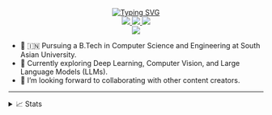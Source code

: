 
<p align="center">
<a href="https://github.com/Siddharth-Prabhakar">
    <img src="https://readme-typing-svg.herokuapp.com?font=Georgia&duration=2000&pause=1000&color=9745F5&center=true&multiline=true&width=650&height=80&lines=Siddharth+Prabhakar;Undergraduate+Student+%7C+Computer+Vision+%7C+Deep+Learning" alt="Typing SVG" />
</a>
<br/>

<!--<a href="https://medium.com">
    <img src="https://img.shields.io/badge/Website-medium-red?style=flat-square">
</a>  -->
<a href="mailto: siddharthprabhakar.yt@gmail.com">
    <img src="https://img.shields.io/badge/PDF-CV-red?style=flat-square&logo=adobe">
</a>  
<a href="https://www.linkedin.com/in/siddharthprabhakar-tech/">
    <img src="https://img.shields.io/badge/-Linkedin-blue?style=flat-square&logo=linkedin">
</a>
<a href="mailto: siddharthprabhakar.yt@gmail.com">
    <img src="https://img.shields.io/badge/-Email-red?style=flat-square&logo=gmail&logoColor=white">
</a>
<!-- <a href='https://scholar.google.com/citations?user=b___QQ8AAAAJ&hl=en&authuser=1&oi=sra' target="_blank">
    <img alt='GoogleScholar' src='https://img.shields.io/badge/Scholar-100000?style=flat&logo=GoogleScholar&logoColor=white&&color=0181FF'>
</a>  -->

<br/> 

<a href="https://github.com/Siddharth-Prabhakar">
          <img src="https://github-stats-alpha.vercel.app/api?username=Siddharth-Prabhakar&cc=22272e&width=500px&tc=9745F5&ic=fff&bc=1111">
</a>



</p>

- 📖 🇮🇳 Pursuing a B.Tech in Computer Science and Engineering at South Asian University.
- 🌱 Currently exploring Deep Learning, Computer Vision, and Large Language Models (LLMs).
- 👥 I’m looking forward to collaborating with other content creators.

----

<details>
<summary>📈 Stats</summary>
<br>
My Github Stats
<br>


![](http://github-profile-summary-cards.vercel.app/api/cards/profile-details?username=Siddharth-Prabhakar&theme=aura) 

![](http://github-profile-summary-cards.vercel.app/api/cards/repos-per-language?username=Siddharth-Prabhakar&theme=aura) 
![](http://github-profile-summary-cards.vercel.app/api/cards/most-commit-language?username=Siddharth-Prabhakar&theme=aura)


![](https://streak-stats.demolab.com/?user=Siddharth-Prabhakar&theme=midnight-purple)



</details>
